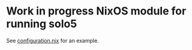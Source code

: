 # Work in progress NixOS module for running solo5

See [configuration.nix](configuration.nix) for an example.
